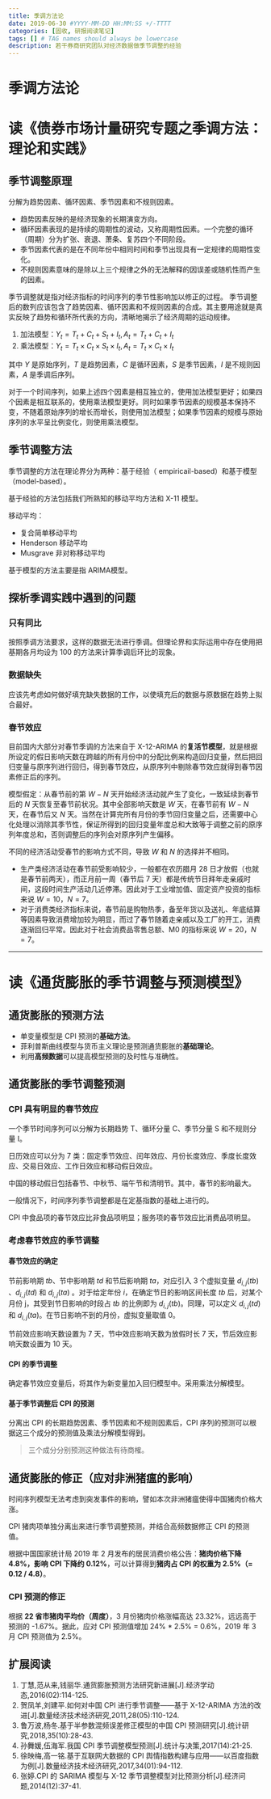 ```yaml
---
title: 季调方法论
date: 2019-06-30 #YYYY-MM-DD HH:MM:SS +/-TTTT
categories: [固收, 研报阅读笔记]
tags: [] # TAG names should always be lowercase
description: 若干券商研究团队对经济数据做季节调整的经验
---
```


# 季调方法论

# 读《债券市场计量研究专题之季调方法：理论和实践》

## 季节调整原理

分解为趋势因素、循环因素、季节因素和不规则因素。

* 趋势因素反映的是经济现象的长期演变方向。
* 循环因素表现的是持续的周期性的波动，又称周期性因素。一个完整的循环（周期）分为扩张、衰退、萧条、复苏四个不同阶段。
* 季节因素代表的是在不同年份中相同时间和季节出现具有一定规律的周期性变化。
* 不规则因素意味的是除以上三个规律之外的无法解释的因误差或随机性而产生的因素。

季节调整就是指对经济指标的时间序列的季节性影响加以修正的过程。 季节调整后的数列应该包含了趋势因素、循环因素和不规则因素的合成。其主要用途就是真实反映了趋势和循环所代表的方向，清晰地揭示了经济周期的运动规律。

1. 加法模型：$Y_t =T_t +C_t +S_t +I_t ,A_t =T_t +C_t +I_t$
2. 乘法模型：$Y_t =T_t \times C_t \times S_t\times I_t ,A_t =T_t\times C_t\times I_t$

其中 $Y$ 是原始序列，$T$ 是趋势因素，$C$ 是循环因素，$S$ 是季节因素，$I$ 是不规则因素，$A$ 是季调后序列。

对于一个时间序列，如果上述四个因素是相互独立的，使用加法模型更好；如果四个因素是相互联系的，使用乘法模型更好。同时如果季节因素的规模基本保持不变，不随着原始序列的增长而增长，则使用加法模型；如果季节因素的规模与原始序列的水平呈比例变化，则使用乘法模型。

## 季节调整方法

季节调整的方法在理论界分为两种：基于经验（ empiricail-based）和基于模型（model-based）。

基于经验的方法包括我们所熟知的移动平均方法和 X-11 模型。

移动平均：
* 复合简单移动平均
* Henderson 移动平均
* Musgrave 非对称移动平均

基于模型的方法主要是指 ARIMA模型。

## 探析季调实践中遇到的问题

### 只有同比

按照季调方法要求，这样的数据无法进行季调。但理论界和实际运用中存在使用把基期各月均设为 100 的方法来计算季调后环比的现象。

### 数据缺失

应该先考虑如何做好填充缺失数据的工作，以使填充后的数据与原数据在趋势上拟合最好。

### 春节效应

目前国内大部分对春节季调的方法来自于 X-12-ARIMA 的**复活节模型**，就是根据所设定的假日影响天数在跨越的所有月份中的分配比例来构造回归变量，然后把回归变量与原序列进行回归，得到春节效应，从原序列中剔除春节效应就得到春节因素修正后的序列。

模型假定：从春节前的第 $W-N$ 天开始经济活动就产生了变化，一致延续到春节后的 $N$ 天恢复至春节前状况。其中全部影响天数是 $W$ 天，在春节前有 $W-N$ 天，在春节后又 $N$ 天。当然在计算完所有月份的季节回归变量之后，还需要中心化处理以消除其季节性，保证所得到的回归变量年度总和大致等于调整之前的原序列年度总和，否则调整后的序列会对原序列产生偏移。

不同的经济活动受春节的影响方式不同，导致 $W$ 和 $N$ 的选择并不相同。

* 生产类经济活动在春节前受影响较少，一般都在农历腊月 28 日才放假（也就是春节前两天），而正月前一周（春节后 7 天）都是传统节日拜年走亲戚时间，这段时间生产活动几近停滞。因此对于工业增加值、固定资产投资的指标来说 $W=10$，$N=7$。
* 对于消费类经济指标来说，春节前是购物热季，备至年货以及送礼、年底结算等因素导致消费增加较为明显，而过了春节随着走亲戚以及工厂的开工，消费逐渐回归平常。因此对于社会消费品零售总额、M0 的指标来说 $W=20$，$N=7$。

---

# 读《通货膨胀的季节调整与预测模型》

## 通货膨胀的预测方法

* 单变量模型是 CPI 预测的**基础方法**。
* 菲利普斯曲线模型与货币主义理论是预测通货膨胀的**基础理论**。
* 利用**高频数据**可以提高模型预测的及时性与准确性。

## 通货膨胀的季节调整预测

### CPI 具有明显的春节效应

一个季节时间序列可以分解为长期趋势 T、循环分量 C、季节分量 S 和不规则分量 I。

日历效应可以分为 7 类：固定季节效应、闰年效应、月份长度效应、季度长度效应、交易日效应、工作日效应和移动假日效应。

中国的移动假日包括春节、中秋节、端午节和清明节。其中，春节的影响最大。

一般情况下，时间序列季节调整都是在定基指数的基础上进行的。

CPI 中食品项的春节效应比非食品项明显；服务项的春节效应比消费品项明显。

### 考虑春节效应的季节调整

#### 春节效应的确定

节前影响期 $tb$、节中影响期 $td$ 和节后影响期 $ta$，对应引入 3 个虚拟变量 $d_{i,j}(tb)$ 、$d_{i,j}(td)$ 和 $d_{i,j}(ta)$ 。对于给定年份 $i$，在确定节日的影响区间长度 $tb$ 后，对某个月份 j，其受到节日影响的时段占 $tb$ 的比例即为 $d_{i,j}(tb)$。同理，可以定义 $d_{i,j}(td)$ 和 $d_{i,j}(ta)$。在节日影响不到的月份，虚拟变量取值 0。

节前效应影响天数设置为 7 天，节中效应影响天数为放假时长 7 天，节后效应影响天数设置为 10 天。

#### CPI 的季节调整

确定春节效应变量后，将其作为新变量加入回归模型中。采用乘法分解模型。

#### 基于季节调整后 CPI 的预测

分离出 CPI 的长期趋势因素、季节因素和不规则因素后，CPI 序列的预测可以根据这三个成分的预测值及乘法分解模型得到。

> 三个成分分别预测这种做法有待商榷。

## 通货膨胀的修正（应对非洲猪瘟的影响）

时间序列模型无法考虑到突发事件的影响，譬如本次非洲猪瘟使得中国猪肉价格大涨。

CPI 猪肉项单独分离出来进行季节调整预测，并结合高频数据修正 CPI 的预测值。

根据中国国家统计局 2019 年 2 月发布的居民消费价格公告：**猪肉价格下降 4.8%，影响 CPI 下降约 0.12%**，可以计算得到**猪肉占 CPI 的权重为 2.5%（= 0.12 / 4.8）**。

### CPI 预测的修正

根据 **22 省市猪肉平均价（周度）**，3 月份猪肉价格涨幅高达 23.32%，远远高于预测的 -1.67%。据此，应对 CPI 预测值增加 24% * 2.5% = 0.6%，2019 年 3 月 CPI 预测值为 2.5%。

## 扩展阅读

1. 丁慧,范从来,钱丽华.通货膨胀预测方法研究新进展[J].经济学动态,2016(02):114-125.
2. 贺凤羊,刘建平.如何对中国 CPI 进行季节调整——基于 X-12-ARIMA 方法的改进[J].数量经济技术经济研究,2011,28(05):110-124.
3. 鲁万波,杨冬.基于半参数混频误差修正模型的中国 CPI 预测研究[J].统计研究,2018,35(10):28-43.
4. 孙舞媛,伍海军.我国 CPI 季节调整模型预测[J].统计与决策,2017(14):21-25.
5. 徐映梅,高一铭.基于互联网大数据的 CPI 舆情指数构建与应用——以百度指数为例[J].数量经济技术经济研究,2017,34(01):94-112.
6. 张婷.CPI 的 SARIMA 模型与 X-12 季节调整模型对比预测分析[J].经济问题,2014(12):37-41.